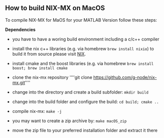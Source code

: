 How to build NIX-MX on MacOS
----------------------------

To compile NIX-MX for MaOS for your MATLAB Version follow these steps:

**Dependencies**
- you have to have a woring build environment including a c/c++ compiler
- install the nix c++ libraries (e.g. via homebrew `brew install nixio`)
to build it from source please visit [NIX](https://github.com/G-Node/nix).
- install cmake and the boost libraries (e.g. via homebrew `brew install boost; brew install cmake`

- clone the nix-mx repository ''''git clone https://github.com/g-node/nix-mx.git''''
- change into the directory and create a build subfolder: `mkdir build`
- change into the build folder and configure the build: `cd build; cmake ..`
- compile nix-mx: `make -j`
- you may want to create a zip archive by: `make macOS_zip`
- move the zip file to your preferred installation folder and extract it there

